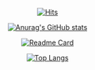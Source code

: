 <div align=center>

[![Hits](https://hits.seeyoufarm.com/api/count/incr/badge.svg?url=https%3A%2F%2Fgithub.com%2Fdowoonlee&count_bg=%2379C83D&title_bg=%23D8D8D8&icon=python.svg&icon_color=%231BB031&title=hits&edge_flat=false)](https://hits.seeyoufarm.com)

[![Anurag's GitHub stats](https://github-readme-stats.vercel.app/api?username=dowoonlee&theme=vision-friendly-dark)](https://github.com/anuraghazra/github-readme-stats?theme=radical)

[![Readme Card](https://github-readme-stats.vercel.app/api/pin/?username=dowoonlee&repo=TIL&theme=highcontrast)](https://github.com/anuraghazra/github-readme-stats)

[![Top Langs](https://github-readme-stats.vercel.app/api/top-langs/?username=dowoonlee&exclude_repo=github-readme-stats,dowoonlee.github.io&layout=compact)](https://github.com/anuraghazra/github-readme-stats)



</div>